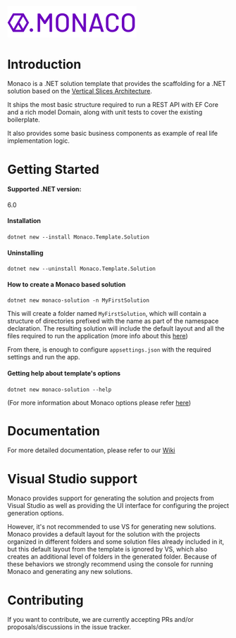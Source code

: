 ![Nombre1](monaco-transp.png)
-

# Introduction 
Monaco is a .NET solution template that provides the scaffolding for a .NET solution based on the [Vertical Slices Architecture](https://www.youtube.com/watch?v=SUiWfhAhgQw).

It ships the most basic structure required to run a REST API with EF Core and a rich model Domain, along with unit tests to cover the existing boilerplate.

It also provides some basic business components as example of real life implementation logic.

# Getting Started

#### Supported .NET version:

6.0

#### Installation

`dotnet new --install Monaco.Template.Solution`

#### Uninstalling

`dotnet new --uninstall Monaco.Template.Solution`

#### How to create a Monaco based solution

`dotnet new monaco-solution -n MyFirstSolution`

This will create a folder named `MyFirstSolution`, which will contain a structure of directories prefixed with the name as part of the namespace declaration. The resulting solution will include the default layout and all the files required to run the application (more info about this [here](https://github.com/guidesmiths/monaco/wiki/Solution-projects-structure))

From there, is enough to configure `appsettings.json` with the required settings and run the app.

#### Getting help about template's options

`dotnet new monaco-solution --help`

(For more information about Monaco options please refer [here](https://github.com/guidesmiths/monaco/wiki/Template-options))

# Documentation

For more detailed documentation, please refer to our [Wiki](https://github.com/guidesmiths/monaco/wiki)

# Visual Studio support

Monaco provides support for generating the solution and projects from Visual Studio as well as providing the UI interface for configuring the project generation options.

However, it's not recommended to use VS for generating new solutions. Monaco provides a default layout for the solution with the projects organized in different folders and some solution files already included in it, but this default layout from the template is ignored by VS, which also creates an additional level of folders in the generated folder. Because of these behaviors we strongly recommend using the console for running Monaco and generating any new solutions.


# Contributing

If you want to contribute, we are currently accepting PRs and/or proposals/discussions in the issue tracker.